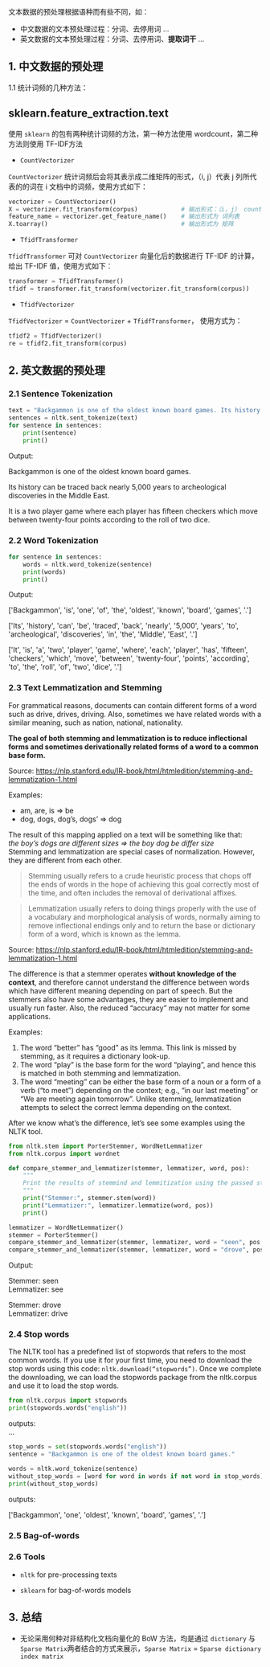 

文本数据的预处理根据语种而有些不同，如：
- 中文数据的文本预处理过程：分词、去停用词 ...
- 英文数据的文本预处理过程：分词、去停用词、**提取词干** ...


## 1. 中文数据的预处理

1.1 统计词频的几种方法：

## sklearn.feature_extraction.text

使用 `sklearn` 的包有两种统计词频的方法，第一种方法使用 wordcount，第二种方法则使用 TF-IDF方法

- `CountVectorizer`

`CountVectorizer` 统计词频后会将其表示成二维矩阵的形式，（i, j）代表 j 列所代表的的词在 i 文档中的词频，使用方式如下：

```python
vectorizer = CountVectorizer()
X = vectorizer.fit_transform(corpus)            # 输出形式：（i，j） count
feature_name = vectorizer.get_feature_name()    # 输出形式为 词列表
X.toarray()                                     # 输出形式为 矩阵
```


- `TfidfTransformer`

`TfidfTransformer` 可对 `CountVectorizer` 向量化后的数据进行 TF-IDF 的计算，给出 TF-IDF 值，使用方式如下：

```python
transformer = TfidfTransformer()
tfidf = transformer.fit_transform(vectorizer.fit_transform(corpus))
```

- `TfidfVectorizer`

`TfidfVectorizer` = `CountVectorizer` + `TfidfTransformer`， 使用方式为：

```python
tfidf2 = TfidfVectorizer()
re = tfidf2.fit_transform(corpus)
```

## 2. 英文数据的预处理

### 2.1 Sentence Tokenization

```python
text = "Backgammon is one of the oldest known board games. Its history can be traced back nearly 5,000 years to archeological discoveries in the Middle East. It is a two player game where each player has fifteen checkers which move between twenty-four points according to the roll of two dice."
sentences = nltk.sent_tokenize(text)
for sentence in sentences:
    print(sentence)
    print()
```
Output:

Backgammon is one of the oldest known board games.

Its history can be traced back nearly 5,000 years to archeological discoveries in the Middle East.

It is a two player game where each player has fifteen checkers which move between twenty-four points according to the roll of two dice.

### 2.2 Word Tokenization

```python
for sentence in sentences:
    words = nltk.word_tokenize(sentence)
    print(words)
    print()
```
Output:

['Backgammon', 'is', 'one', 'of', 'the', 'oldest', 'known', 'board', 'games', '.']

['Its', 'history', 'can', 'be', 'traced', 'back', 'nearly', '5,000', 'years', 'to', 'archeological', 'discoveries', 'in', 'the', 'Middle', 'East', '.']

['It', 'is', 'a', 'two', 'player', 'game', 'where', 'each', 'player', 'has', 'fifteen', 'checkers', 'which', 'move', 'between', 'twenty-four', 'points', 'according', 'to', 'the', 'roll', 'of', 'two', 'dice', '.']

### 2.3 Text Lemmatization and Stemming

For grammatical reasons, documents can contain different forms of a word such as drive, drives, driving. Also, sometimes we have related words with a similar meaning, such as nation, national, nationality.

**The goal of both stemming and lemmatization is to reduce inflectional forms and sometimes derivationally related forms of a word to a common base form.**

Source: https://nlp.stanford.edu/IR-book/html/htmledition/stemming-and-lemmatization-1.html

Examples:
- am, are, is => be
- dog, dogs, dog’s, dogs’ => dog

The result of this mapping applied on a text will be something like that:   
*the boy’s dogs are different sizes => the boy dog be differ size*   
Stemming and lemmatization are special cases of normalization. However, they are different from each other.

> Stemming usually refers to a crude heuristic process that chops off the ends of words in the hope of achieving this goal correctly most of the time, and often includes the removal of derivational affixes.

> Lemmatization usually refers to doing things properly with the use of a vocabulary and morphological analysis of words, normally aiming to remove inflectional endings only and to return the base or dictionary form of a word, which is known as the lemma.

Source: https://nlp.stanford.edu/IR-book/html/htmledition/stemming-and-lemmatization-1.html

The difference is that a stemmer operates **without knowledge of the context**, and therefore cannot understand the difference between words which have different meaning depending on part of speech. But the stemmers also have some advantages, they are easier to implement and usually run faster. Also, the reduced “accuracy” may not matter for some applications.

Examples:
1. The word “better” has “good” as its lemma. This link is missed by stemming, as it requires a dictionary look-up.
2. The word “play” is the base form for the word “playing”, and hence this is matched in both stemming and lemmatization.
3. The word “meeting” can be either the base form of a noun or a form of a verb (“to meet”) depending on the context; e.g., “in our last meeting” or “We are meeting again tomorrow”. Unlike stemming, lemmatization attempts to select the correct lemma depending on the context.

After we know what’s the difference, let’s see some examples using the NLTK tool.

```python
from nltk.stem import PorterStemmer, WordNetLemmatizer
from nltk.corpus import wordnet

def compare_stemmer_and_lemmatizer(stemmer, lemmatizer, word, pos):
    """
    Print the results of stemmind and lemmitization using the passed stemmer, lemmatizer, word and pos (part of speech)
    """
    print("Stemmer:", stemmer.stem(word))
    print("Lemmatizer:", lemmatizer.lemmatize(word, pos))
    print()

lemmatizer = WordNetLemmatizer()
stemmer = PorterStemmer()
compare_stemmer_and_lemmatizer(stemmer, lemmatizer, word = "seen", pos = wordnet.VERB)
compare_stemmer_and_lemmatizer(stemmer, lemmatizer, word = "drove", pos = wordnet.VERB)
```
Output:  

Stemmer: seen  
Lemmatizer: see

Stemmer: drove  
Lemmatizer: drive  


### 2.4 Stop words

The NLTK tool has a predefined list of stopwords that refers to the most common words. If you use it for your first time, you need to download the stop words using this code: `nltk.download(“stopwords”)`. Once we complete the downloading, we can load the stopwords package from the nltk.corpus and use it to load the stop words.

```python
from nltk.corpus import stopwords
print(stopwords.words("english"))
```

outputs:  
...

```python
stop_words = set(stopwords.words("english"))
sentence = "Backgammon is one of the oldest known board games."

words = nltk.word_tokenize(sentence)
without_stop_words = [word for word in words if not word in stop_words]
print(without_stop_words)
```

outputs:

['Backgammon', 'one', 'oldest', 'known', 'board', 'games', '.']

### 2.5 Bag-of-words

### 2.6 Tools

- `nltk` for pre-processing texts

- `sklearn` for bag-of-words models


## 3. 总结

- 无论采用何种对非结构化文档向量化的 BoW 方法，均是通过 `dictionary` 与 `Sparse Matrix`两者结合的方式来展示，`Sparse Matrix` = `Sparse dictionary index matrix`
